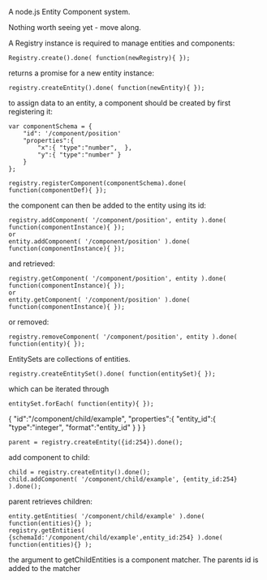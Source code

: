 
A node.js Entity Component system.

Nothing worth seeing yet - move along.


A Registry instance is required to manage entities and components:

    Registry.create().done( function(newRegistry){ });

returns a promise for a new entity instance:

    registry.createEntity().done( function(newEntity){ });

to assign data to an entity, a component should be created by first registering it:

    var componentSchema = {
        "id": '/component/position'
        "properties":{
            "x":{ "type":"number",  },
            "y":{ "type":"number" }
        }
    };

    registry.registerComponent(componentSchema).done( function(componentDef){ });

the component can then be added to the entity using its id:

    registry.addComponent( '/component/position', entity ).done( function(componentInstance){ });
    or
    entity.addComponent( '/component/position' ).done( function(componentInstance){ });

and retrieved:

    registry.getComponent( '/component/position', entity ).done( function(componentInstance){ });
    or
    entity.getComponent( '/component/position' ).done( function(componentInstance){ });

or removed:

    registry.removeComponent( '/component/position', entity ).done( function(entity){ });


EntitySets are collections of entities.

    registry.createEntitySet().done( function(entitySet){ });


which can be iterated through

    entitySet.forEach( function(entity){ });






{
    "id":"/component/child/example",
    "properties":{
        "entity_id":{ "type":"integer", "format":"entity_id" }
    }
}

    parent = registry.createEntity({id:254}).done();

add component to child:

    child = registry.createEntity().done();
    child.addComponent( '/component/child/example', {entity_id:254} ).done();

parent retrieves children:

    entity.getEntities( '/component/child/example' ).done( function(entities){} );
    registry.getEntities( {schemaId:'/component/child/example',entity_id:254} ).done( function(entities){} );

the argument to getChildEntities is a component matcher. The parents id is added to the matcher
